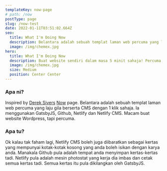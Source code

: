 ```yaml
---
templateKey: now-page
# path: /now
postType: page
slug: /now-test
date: 2022-01-11T03:51:02.664Z
seo:
  title: What I'm Doing Now
  description: Belantara adalah sebuah templat laman web percuma yang laju gila berserta CMS dengan 1 klik sahaja. Ia menggunakan GatsbyJS, Github, Netlify dan Netlify CMS. Macam buat website Wordpress, tapi percuma.
  image: /img/chemex.jpg
hero:
  title: What I'm Doing Now
  description: Buat website sendiri dalam masa 5 minit sahaja! Percuma! Open source!
  image: /img/chemex.jpg
  size: Medium
  position: Center Center
---
```

### Apa ni?
Inspired by [Derek Sivers](https://sive.rs/) [Now](https://nownownow.com/about) page.
Belantara adalah sebuah templat laman web percuma yang laju gila berserta CMS dengan 1 klik sahaja. Ia menggunakan GatsbyJS, Github, Netlify dan Netlify CMS. Macam buat website Wordpress, tapi percuma. 

### Apa tu?
Ok kalau tak faham lagi, Netlify CMS boleh juga diibaratkan sebagai kertas yang mempunyai kotak-kotak kosong yang anda boleh isikan dengan karya anda. Manakala Github pula adalah tempat anda menyimpan kertas-kertas tadi. Netlify pula adalah mesin photostat yang kerja dia imbas dan cetak semua kertas tadi. Semua kertas itu pula dikilangkan oleh GatsbyJS.
